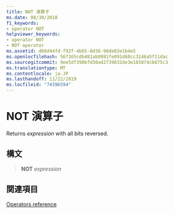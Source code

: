 ```yaml
---
title: NOT 演算子
ms.date: 08/30/2018
f1_keywords:
- operator NOT
helpviewer_keywords:
- operator NOT
- NOT operator
ms.assetid: d68d44fd-f92f-4b65-8d36-96de03e1b4e5
ms.openlocfilehash: 567165cdb481ab8081fe091d68cc3146a5f11dac
ms.sourcegitcommit: 9ee5df398bfd30a42739632de3e165874cb675c3
ms.translationtype: MT
ms.contentlocale: ja-JP
ms.lasthandoff: 11/22/2019
ms.locfileid: "74396594"
---
```

# <a name="operator-not"></a>NOT 演算子

Returns *expression* with all bits reversed.

## <a name="syntax"></a>構文

> **NOT** *expression*

## <a name="see-also"></a>関連項目

[Operators reference](operators-reference.md)
